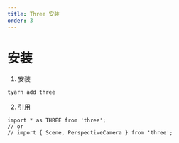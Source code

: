 ```yaml
---
title: Three 安装
order: 3
---
```



# 安装

1. 安装

```bash
tyarn add three 
```

2. 引用

```tsx | pure
import * as THREE from 'three';
// or 
// import { Scene, PerspectiveCamera } from 'three';
```

<code src="./index.tsx" title="install"></code>
